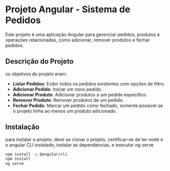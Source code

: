 # Projeto Angular - Sistema de Pedidos

Este projeto é uma aplicação Angular para gerenciar pedidos, produtos e operações relacionadas, como adicionar, remover produtos e fechar pedidos.

## Descrição do Projeto

os objetivos do projeto eram:

- **Listar Pedidos**: Exibir todos os pedidos existentes com opções de filtro.
- **Adicionar Pedido**: Iniciar um novo pedido.
- **Adicionar Produto**: Adicionar produtos a um pedido específico.
- **Remover Produto**: Remover produtos de um pedido.
- **Fechar Pedido**: Marcar um pedido como fechado, somente possivel se o projeto tinha ao menos um produto adicionado.

## Instalação

para instalar o projeto, deve se clonar o projeto, certificar-se de ter node e o angular CLI instalado, instalar as dependencias, e executar ng serve

```bash
npm install -g @angular/cli
npm install
ng serve
```
